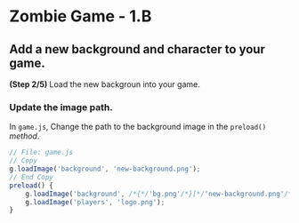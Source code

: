 # Zombie Game - 1.B

## Add a new background and character to your game.

**(Step 2/5)** Load the new backgroun into your game.

### Update the image path.

In `game.js`, Change the path to the background image in the `preload()` _method_.

```javascript
// File: game.js
// Copy
g.loadImage('background', 'new-background.png');
// End Copy
preload() {
    g.loadImage('background', /*{*/'bg.png'/*}[*/'new-background.png'/*]*/);
    g.loadImage('players', 'logo.png');
}
```

